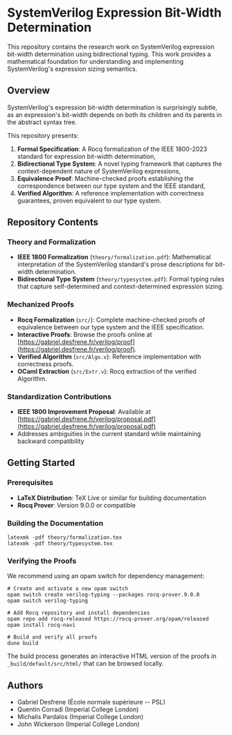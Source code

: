 # SystemVerilog Expression Bit-Width Determination

This repository contains the research work on SystemVerilog expression bit-width
determination using bidirectional typing. This work provides a mathematical
foundation for understanding and implementing SystemVerilog's expression sizing
semantics.

## Overview

SystemVerilog's expression bit-width determination is surprisingly subtle, as an
expression's bit-width depends on both its children and its parents in the
abstract syntax tree.

This repository presents:

1. **Formal Specification**: A Rocq formalization of the IEEE 1800-2023 standard
for expression bit-width determination,
2. **Bidirectional Type System**: A novel typing framework that captures the
context-dependent nature of SystemVerilog expressions,
3. **Equivalence Proof**: Machine-checked proofs establishing the correspondence
between our type system and the IEEE standard,
4. **Verified Algorithm**: A reference implementation with correctness
guarantees, proven equivalent to our type system.

## Repository Contents

### Theory and Formalization

- **IEEE 1800 Formalization** (`theory/formalization.pdf`): Mathematical
interpretation of the SystemVerilog standard's prose descriptions for bit-width
determination.
- **Bidirectional Type System** (`theory/typesystem.pdf`): Formal typing rules
that capture self-determined and context-determined expression sizing.

### Mechanized Proofs

- **Rocq Formalization** (`src/`): Complete machine-checked proofs of
equivalence between our type system and the IEEE specification.
- **Interactive Proofs**: Browse the proofs online at
[https://gabriel.desfrene.fr/verilog/proof](https://gabriel.desfrene.fr/verilog/proof).
- **Verified Algorithm** (`src/Algo.v`): Reference implementation with
correctness proofs.
- **OCaml Extraction** (`src/Extr.v`): Rocq extraction of the verified Algorithm.

### Standardization Contributions

- **IEEE 1800 Improvement Proposal**: Available at
[https://gabriel.desfrene.fr/verilog/proposal.pdf](https://gabriel.desfrene.fr/verilog/proposal.pdf)
- Addresses ambiguities in the current standard while maintaining backward compatibility

## Getting Started

### Prerequisites

- **LaTeX Distribution**: TeX Live or similar for building documentation
- **Rocq Prover**: Version 9.0.0 or compatible

### Building the Documentation

```shell
latexmk -pdf theory/formalization.tex
latexmk -pdf theory/typesystem.tex
```

### Verifying the Proofs

We recommend using an opam switch for dependency management:

```shell
# Create and activate a new opam switch
opam switch create verilog-typing --packages rocq-prover.9.0.0
opam switch verilog-typing

# Add Rocq repository and install dependencies
opam repo add rocq-released https://rocq-prover.org/opam/released
opam install rocq-navi

# Build and verify all proofs
dune build
```

The build process generates an interactive HTML version of the proofs in
`_build/default/src/html/` that can be browsed locally.

## Authors

- Gabriel Desfrene (École normale supérieure -- PSL)
- Quentin Corradi (Imperial College London) 
- Michalis Pardalos (Imperial College London)
- John Wickerson (Imperial College London)

